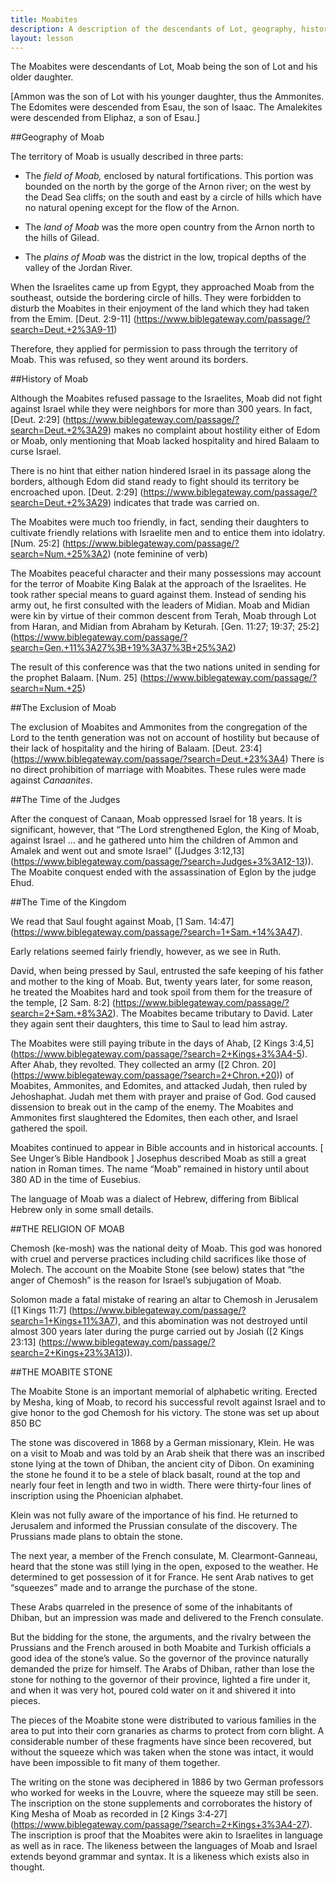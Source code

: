 ```yaml
---
title: Moabites
description: A description of the descendants of Lot, geography, history, religion, relationship to Judges and Ruth. The Moabite Stone.
layout: lesson
---
```



The Moabites were descendants of Lot, Moab being the son of Lot and his older daughter.

[Ammon was the son of Lot with his younger daughter, thus the Ammonites. The Edomites were descended from Esau, the son of Isaac. The Amalekites were descended from Eliphaz, a son of Esau.]

##Geography of Moab 

The territory of Moab is usually described in three parts:

* The *field of Moab,* enclosed by natural fortifications. This portion was bounded on the north by the gorge of the Arnon river; on the west by the Dead Sea cliffs; on the south and east by a circle of hills which have no natural opening except for the flow of the Arnon.

* The *land of Moab* was the more open country from the Arnon north to the hills of Gilead.

* The *plains of Moab* was the district in the low, tropical depths of the valley of the Jordan River.

When the Israelites came up from Egypt, they approached Moab from the southeast, outside the bordering circle of hills. They were forbidden to disturb the Moabites in their enjoyment of the land which they had taken from the Emim. [Deut. 2:9-11]  (https://www.biblegateway.com/passage/?search=Deut.+2%3A9-11)

Therefore, they applied for permission to pass through the territory of Moab. This was refused, so they went around its borders.

##History of Moab 

Although the Moabites refused passage to the Israelites, Moab did not fight against Israel while they were neighbors for more than 300 years. In fact, [Deut. 2:29] (https://www.biblegateway.com/passage/?search=Deut.+2%3A29) makes no complaint about hostility either of Edom or Moab, only mentioning that Moab lacked hospitality and hired Balaam to curse Israel.

There is no hint that either nation hindered Israel in its passage along the borders, although Edom did stand ready to fight should its territory be encroached upon. [Deut. 2:29] (https://www.biblegateway.com/passage/?search=Deut.+2%3A29) indicates that trade was carried on.

The Moabites were much too friendly, in fact, sending their daughters to cultivate friendly relations with Israelite men and to entice them into idolatry. [Num. 25:2] (https://www.biblegateway.com/passage/?search=Num.+25%3A2) (note feminine of verb)

The Moabites peaceful character and their many possessions may account for the terror of Moabite King Balak at the approach of the Israelites. He took rather special means to guard against them. Instead of sending his army out, he first consulted with the leaders of Midian. Moab and Midian were kin by virtue of their common descent from Terah, Moab through Lot from Haran, and Midian from Abraham by Keturah. [Gen. 11:27; 19:37; 25:2] (https://www.biblegateway.com/passage/?search=Gen.+11%3A27%3B+19%3A37%3B+25%3A2)

The result of this conference was that the two nations united in sending for the prophet Balaam. [Num. 25] (https://www.biblegateway.com/passage/?search=Num.+25)

##The Exclusion of Moab

The exclusion of Moabites and Ammonites from the congregation of the Lord to the tenth generation was not on account of hostility but because of their lack of hospitality and the hiring of Balaam. [Deut. 23:4] (https://www.biblegateway.com/passage/?search=Deut.+23%3A4) There is no direct prohibition of marriage with Moabites. These rules were made against *Canaanites*.

##The Time of the Judges

After the conquest of Canaan, Moab oppressed Israel for 18 years. It is significant, however, that “The Lord strengthened Eglon, the King of Moab, against Israel … and he gathered unto him the children of Ammon and Amalek and went out and smote Israel” ([Judges 3:12,13] (https://www.biblegateway.com/passage/?search=Judges+3%3A12-13)). The Moabite conquest ended with the assassination of Eglon by the judge Ehud.

##The Time of the Kingdom

We read that Saul fought against Moab, [1 Sam. 14:47] (https://www.biblegateway.com/passage/?search=1+Sam.+14%3A47).

Early relations seemed fairly friendly, however, as we see in Ruth.

David, when being pressed by Saul, entrusted the safe keeping of his father and mother to the king of Moab. But, twenty years later, for some reason, he treated the Moabites hard and took spoil from them for the treasure of the temple, [2 Sam. 8:2] (https://www.biblegateway.com/passage/?search=2+Sam.+8%3A2). The Moabites became tributary to David. Later they again sent their daughters, this time to Saul to lead him astray.

The Moabites were still paying tribute in the days of Ahab, [2 Kings 3:4,5] (https://www.biblegateway.com/passage/?search=2+Kings+3%3A4-5). After Ahab, they revolted. They collected an army ([2 Chron. 20] (https://www.biblegateway.com/passage/?search=2+Chron.+20)) of Moabites, Ammonites, and Edomites, and attacked Judah, then ruled by Jehoshaphat. Judah met them with prayer and praise of God. God caused dissension to break out in the camp of the enemy. The Moabites and Ammonites first slaughtered the Edomites, then each other, and Israel gathered the spoil.

Moabites continued to appear in Bible accounts and in historical accounts. [ See Unger’s Bible Handbook ] Josephus described Moab as still a great nation in Roman times. The name “Moab” remained in history until about 380 AD in the time of Eusebius.

The language of Moab was a dialect of Hebrew, differing from Biblical Hebrew only in some small details.

##THE RELIGION OF MOAB

Chemosh (ke-mosh) was the national deity of Moab. This god was honored with cruel and perverse practices including child sacrifices like those of Molech. The account on the Moabite Stone (see below) states that “the anger of Chemosh” is the reason for Israel’s subjugation of Moab.

Solomon made a fatal mistake of rearing an altar to Chemosh in Jerusalem ([1 Kings 11:7] (https://www.biblegateway.com/passage/?search=1+Kings+11%3A7), and this abomination was not destroyed until almost 300 years later during the purge carried out by Josiah ([2 Kings 23:13] (https://www.biblegateway.com/passage/?search=2+Kings+23%3A13)).

##THE MOABITE STONE

The Moabite Stone is an important memorial of alphabetic writing. Erected by Mesha, king of Moab, to record his successful revolt against Israel and to give honor to the god Chemosh for his victory. The stone was set up about 850 BC

The stone was discovered in 1868 by a German missionary, Klein. He was on a visit to Moab and was told by an Arab sheik that there was an inscribed stone lying at the town of Dhiban, the ancient city of Dibon. On examining the stone he found it to be a stele of black basalt, round at the top and nearly four feet in length and two in width. There were thirty-four lines of inscription using the Phoenician alphabet.

Klein was not fully aware of the importance of his find. He returned to Jerusalem and informed the Prussian consulate of the discovery. The Prussians made plans to obtain the stone.

The next year, a member of the French consulate, M. Clearmont-Ganneau, heard that the stone was still lying in the open, exposed to the weather. He determined to get possession of it for France. He sent Arab natives to get “squeezes” made and to arrange the purchase of the stone.

These Arabs quarreled in the presence of some of the inhabitants of Dhiban, but an impression was made and delivered to the French consulate.

But the bidding for the stone, the arguments, and the rivalry between the Prussians and the French aroused in both Moabite and Turkish officials a good idea of the stone’s value. So the governor of the province naturally demanded the prize for himself. The Arabs of Dhiban, rather than lose the stone for nothing to the governor of their province, lighted a fire under it, and when it was very hot, poured cold water on it and shivered it into pieces.

The pieces of the Moabite stone were distributed to various families in the area to put into their corn granaries as charms to protect from corn blight. A considerable number of these fragments have since been recovered, but without the squeeze which was taken when the stone was intact, it would have been impossible to fit many of them together.

The writing on the stone was deciphered in 1886 by two German professors who worked for weeks in the Louvre, where the squeeze may still be seen. The inscription on the stone supplements and corroborates the history of King Mesha of Moab as recorded in [2 Kings 3:4‑27] (https://www.biblegateway.com/passage/?search=2+Kings+3%3A4-27). The inscription is proof that the Moabites were akin to Israelites in language as well as in race. The likeness between the languages of Moab and Israel extends beyond grammar and syntax. It is a likeness which exists also in thought.

